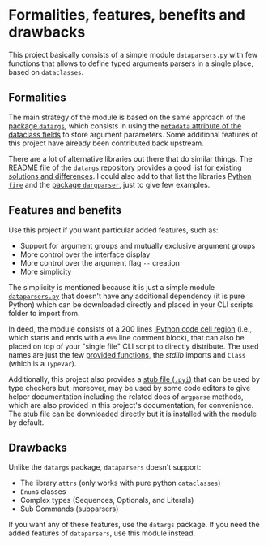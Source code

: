 # Formalities, features, benefits and drawbacks

This project basically consists of a simple module `dataparsers.py` with few
functions that allows to define typed arguments parsers in a single place, based
on `dataclasses`.

## Formalities

The main strategy of the module is based on the same approach of the
[package `datargs`](https://pypi.org/project/datargs/), which consists in using
the
[`metadata` attribute of the dataclass fields](https://docs.python.org/3/library/dataclasses.html#dataclasses.Field)
to store argument parameters. Some additional features of this project have
already been contributed back upstream.

There are a lot of alternative libraries out there that do similar things. The
[README file](https://github.com/roee30/datargs/blob/master/README.md) of the
[`datargs` repository](https://github.com/roee30/datargs) provides a good
[list for existing solutions and differences](https://github.com/roee30/datargs?tab=readme-ov-file#why-nots-and-design-choices).
I could also add to that list the libraries
[Python `fire`](https://github.com/google/python-fire) and the
[package `dargparser`](https://github.com/konstantinjdobler/dargparser), just to
give few examples.

## Features and benefits

Use this project if you want particular added features, such as:

- Support for argument groups and mutually exclusive argument groups
- More control over the interface display
- More control over the argument flag `--` creation
- More simplicity

The simplicity is mentioned because it is just a simple module
[`dataparsers.py`](https://github.com/Diogo-Rossi/dataparsers/blob/main/src/dataparsers.py)
that doesn't have any additional dependency (it is pure Python) which can be
downloaded directly and placed in your CLI scripts folder to import from.

In deed, the module consists of a 200 lines
[IPython code cell region](https://docs.spyder-ide.org/current/panes/editor.html#code-cells)
(i.e., which starts and ends with a `#%%` line comment block), that can also be
placed on top of your "single file" CLI script to directly distribute. The used
names are just the few [provided functions](./2_available_functions.md), the
_stdlib_ imports and `Class` (which is a `TypeVar`).

Additionally, this project also provides a [stub file (`.pyi`)]() that can be
used by type checkers but, moreover, may be used by some code editors to give
helper documentation including the related docs of `argparse` methods, which are
also provided in this project's documentation, for convenience. The stub file
can be downloaded directly but it is installed with the module by default.

## Drawbacks

Unlike the `datargs` package, `dataparsers` doesn't support:

- The library `attrs` (only works with pure python `dataclasses`)
- `Enum`s classes
- Complex types (Sequences, Optionals, and Literals)
- Sub Commands (subparsers)

If you want any of these features, use the `datargs` package. If you need the
added features of `dataparsers`, use this module instead.
